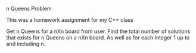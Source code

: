 n Queens Problem

This was a homework assignment for my C++ class

Get n Queens for a nXn board from user. Find the total number of solutions that exists for n Queens on a nXn board. As well as for each integer 1 up to and including n.
